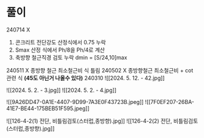 # 풀이

240714 X
1. 콘크리트 전단강도 산정식에서 0.75 누락
2. Smax 산정 식에서 Ph/8을 Ph/4로 계산
3. 축방향 철근직경 검토 누락 dmin = [S/24,10]max

240511 X 종방향 철근 최소철근비 식 틀림
240502 X 종방향철근 최소철근비 + cot 관련 식 **(45도 아닌거 나올수 있다)**
240310
![[2024. 5. 12. - 42.jpg]]


![[2024. 5. 2. - 3.jpg]]
![[2024. 5. 2. - 4.jpg]]

![[9A26DD47-0A1E-4407-9D99-7A3E0F43723B.jpeg]]
![[7F0EF207-26BA-41E7-BE44-175BEB51F595.jpeg]]


![[126-4-2(1) 전단, 비틀림검토(스터럽,종방향).jpg]]
![[126-4-2(2) 전단, 비틀림검토(스터럽,종방향).jpg]]